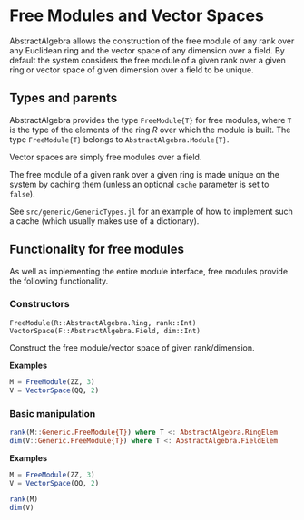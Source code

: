 # Free Modules and Vector Spaces

AbstractAlgebra allows the construction of the free module of any rank over any
Euclidean ring and the vector space of any dimension over a field. By default
the system considers the free module of a given rank over a given ring or
vector space of given dimension over a field to be unique.

## Types and parents

AbstractAlgebra provides the type `FreeModule{T}` for free modules, where `T`
is the type of the elements of the ring $R$ over which the module is built.
The type `FreeModule{T}` belongs to `AbstractAlgebra.Module{T}`.

Vector spaces are simply free modules over a field.

The free module of a given rank over a given ring is made unique on the
system by caching them (unless an optional `cache` parameter is set to
`false`).

See `src/generic/GenericTypes.jl` for an example of how to implement such a
cache (which usually makes use of a dictionary).

## Functionality for free modules

As well as implementing the entire module interface, free modules provide the
following functionality.

### Constructors

```@docs
FreeModule(R::AbstractAlgebra.Ring, rank::Int)
VectorSpace(F::AbstractAlgebra.Field, dim::Int)
```

Construct the free module/vector space of given rank/dimension.

**Examples**

```julia
M = FreeModule(ZZ, 3)
V = VectorSpace(QQ, 2)
```

### Basic manipulation

```julia
rank(M::Generic.FreeModule{T}) where T <: AbstractAlgebra.RingElem
dim(V::Generic.FreeModule{T}) where T <: AbstractAlgebra.FieldElem
```

**Examples**

```julia
M = FreeModule(ZZ, 3)
V = VectorSpace(QQ, 2)

rank(M)
dim(V)
```


